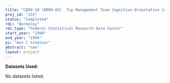 ```yaml
---
title: "CB99-10 (BR99-03)  Top Management Team Cognitive Orientation toward Foreign Operations and Markets: A Study of its Impact on the Magnitude of Foreign R&D"
proj_id: "133"
status: "Completed"
rdc: "Berkeley"
rdc_type: "Federal Statistical Research Data Center"
start_year: "1999"
end_year: "1999"
pi: "Ann C Schatzer"
abstract: "nan"
layout: project
---
```


**Datasets Used:**

No datasets listed.

